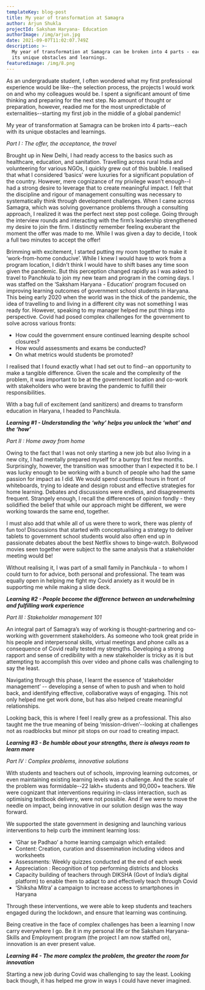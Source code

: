 ```yaml
---
templateKey: blog-post
title: My year of transformation at Samagra
author: Arjun Shukla
projectId: Saksham Haryana- Education
authorImage: /img/arjun.jpg
date: 2021-09-07T11:02:07.749Z
description: >-
  My year of transformation at Samagra can be broken into 4 parts - each with
  its unique obstacles and learnings. 
featuredimage: /img/8.png
---
```

As an undergraduate student, I often wondered what my first professional experience would be like--the selection process, the projects I would work on and who my colleagues would be. I spent a significant amount of time thinking and preparing for the next step. No amount of thought or preparation, however, readied me for the most unpredictable of externalities--starting my first job in the middle of a global pandemic!

My year of transformation at Samagra can be broken into 4 parts--each with its unique obstacles and learnings. 

_Part I : The offer, the acceptance, the travel_

Brought up in New Delhi, I had ready access to the basics such as healthcare, education, and sanitation. Travelling across rural India and volunteering for various NGOs, I quickly grew out of this bubble. I realised that what I considered ‘basics’ were luxuries for a significant population of the country. However, mere cognizance of my privilege wasn’t enough--I had a strong desire to leverage that to create meaningful impact. I felt that the discipline and rigour of management consulting was necessary to systematically think through development challenges. When I came across Samagra, which was solving governance problems through a consulting approach, I realized it was the perfect next step post college. Going through the interview rounds and interacting with the firm’s leadership strengthened my desire to join the firm. I distinctly remember feeling exuberant the moment the offer was made to me. While I was given a day to decide, I took a full two minutes to accept the offer!

Brimming with excitement, I started putting my room together to make it ‘work-from-home conducive’. While I knew I would have to work from a program location, I didn’t think I would have to shift bases any time soon given the pandemic. But this perception changed rapidly as I was asked to travel to Panchkula to join my new team and program in the coming days. I was staffed on the ‘Saksham Haryana - Education’ program focused on improving learning outcomes of government school students in Haryana. This being early 2020 when the world was in the thick of the pandemic, the idea of travelling to and living in a different city was not something I was ready for. However, speaking to my manager helped me put things into perspective. Covid had posed complex challenges for the government to solve across various fronts:

* How could the government ensure continued learning despite school closures?
* How would assessments and exams be conducted?
* On what metrics would students be promoted?



I realised that I found exactly what I had set out to find--an opportunity to make a tangible difference. Given the scale and the complexity of the problem, it was important to be at the government location and co-work with stakeholders who were braving the pandemic to fulfill their responsibilities.

With a bag full of excitement (and sanitizers) and dreams to transform education in Haryana, I headed to Panchkula.

**_Learning #1 - Understanding the ‘why’ helps you unlock the ‘what’ and the ‘how’_**



_Part II : Home away from home_

Owing to the fact that I was not only starting a new job but also living in a new city, I had mentally prepared myself for a bumpy first few months. Surprisingly, however, the transition was smoother than I expected it to be. I was lucky enough to be working with a bunch of people who had the same passion for impact as I did. We would spend countless hours in front of whiteboards, trying to ideate and design robust and effective strategies for home learning. Debates and discussions were endless, and disagreements frequent. Strangely enough, I recall the differences of opinion fondly - they solidified the belief that while our approach might be different, we were working towards the same end, together. 

I must also add that while all of us were there to work, there was plenty of fun too! Discussions that started with conceptualising a strategy to deliver tablets to government school students would also often end up in passionate debates about the best Netflix shows to binge-watch. Bollywood movies seen together were subject to the same analysis that a stakeholder meeting would be!

Without realising it, I was part of a small family in Panchkula - to whom I could turn to for advice, both personal and professional. The team was equally open in helping me fight my Covid anxiety as it would be in supporting me while making a slide deck.

_**Learning #2 - People become the difference between an underwhelming and fulfilling work experience**_

_Part III : Stakeholder management 101_

An integral part of Samagra’s way of working is thought-partnering and co-working with government stakeholders. As someone who took great pride in his people and interpersonal skills, virtual meetings and phone calls as a consequence of Covid really tested my strengths. Developing a strong rapport and sense of credibility with a new stakeholder is tricky as it is but attempting to accomplish this over video and phone calls was challenging to say the least.

Navigating through this phase, I learnt the essence of ‘stakeholder management’ -- developing a sense of when to push and when to hold back, and identifying effective, collaborative ways of engaging. This not only helped me get work done, but has also helped create meaningful relationships.

Looking back, this is where I feel I really grew as a professional. This also taught me the true meaning of being ‘mission-driven’--looking at challenges not as roadblocks but minor pit stops on our road to creating impact. 

_**Learning #3 - Be humble about your strengths, there is always room to learn more**_

_Part IV : Complex problems, innovative solutions_

With students and teachers out of schools, improving learning outcomes, or even maintaining existing learning levels was a challenge. And the scale of the problem was formidable--22 lakh+ students and 90,000+ teachers. We were cognizant that interventions requiring in-class interaction, such as optimising textbook delivery, were not possible. And if we were to move the needle on impact, being innovative in our solution design was the way forward.

We supported the state government in designing and launching various interventions to help curb the imminent learning loss:

* ‘Ghar se Padhao’ a home learning campaign which entailed:
* Content: Creation, curation and dissemination including videos and worksheets
* Assessments: Weekly quizzes conducted at the end of each week
* Appreciation : Recognition of top performing districts and blocks  
* Capacity building of teachers through DIKSHA (Govt of India’s digital platform) to enable them to adapt to and effectively teach through Covid 
* ‘Shiksha Mitra’ a campaign to increase access to smartphones in Haryana 

Through these interventions, we were able to keep students and teachers engaged during the lockdown, and ensure that learning was continuing. 

Being creative in the face of complex challenges has been a learning I now carry everywhere I go. Be it in my personal life or the Saksham Haryana-Skills and Employment program (the  project I am now staffed on), innovation is an ever present value.

_**Learning #4 - The more complex the problem, the greater the room for innovation**_



Starting a new job during Covid was challenging to say the least. Looking back though, it has helped me grow in ways I could have never imagined.
